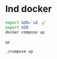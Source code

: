 # lnd docker

```bash
export GID=`id -g`
export UID
docker compose up
```

or

```bash
./compose up
```
